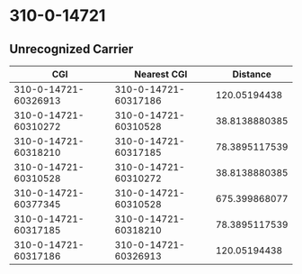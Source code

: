 # 310-0-14721
## Unrecognized Carrier


| CGI | Nearest CGI | Distance |
|-----|-------------|----------|
| 310-0-14721-60326913 | 310-0-14721-60317186 | 120.05194438 |
| 310-0-14721-60310272 | 310-0-14721-60310528 | 38.8138880385 |
| 310-0-14721-60318210 | 310-0-14721-60317185 | 78.3895117539 |
| 310-0-14721-60310528 | 310-0-14721-60310272 | 38.8138880385 |
| 310-0-14721-60377345 | 310-0-14721-60310528 | 675.399868077 |
| 310-0-14721-60317185 | 310-0-14721-60318210 | 78.3895117539 |
| 310-0-14721-60317186 | 310-0-14721-60326913 | 120.05194438 |
